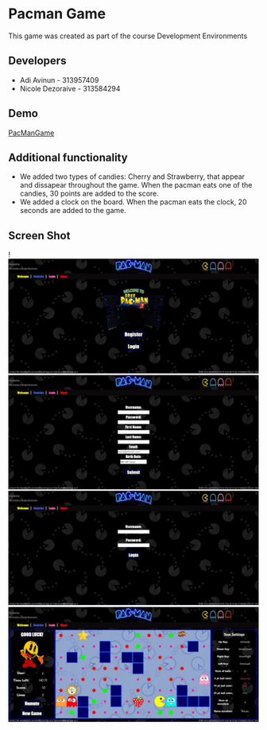 # Pacman Game

This game was created as part of the course Development Environments

## Developers
  * Adi Avinun - 313957409
  * Nicole Dezoraive - 313584294


## Demo
[PacManGame](https://sise-web-development-environments.github.io/assignment2-adi-nicole/)

## Additional functionality

  * We added two types of candies: Cherry and Strawberry, that appear and dissapear throughout the game. When the pacman eats one of the candies, 30 points are added to the score.
  * We added a clock on the board. When the pacman eats the clock, 20 seconds are added to the game.

## Screen Shot
!![Wellcome](https://github.com/SISE-Web-Development-Environments/assignment2-adi-nicole/blob/master/resources/imgWel.jpeg)
![Register](https://github.com/SISE-Web-Development-Environments/assignment2-adi-nicole/blob/master/resources/imgRegister.jpeg)
![Login](https://github.com/SISE-Web-Development-Environments/assignment2-adi-nicole/blob/master/resources/imgLogin.jpeg)
![Game](https://github.com/SISE-Web-Development-Environments/assignment2-adi-nicole/blob/master/resources/imgGame.jpeg)




